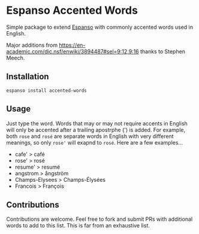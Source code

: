 # Espanso Accented Words

Simple package to extend [Espanso](https://espanso.org) with commonly accented words used in English.

Major additions from https://en-academic.com/dic.nsf/enwiki/3894487#sel=9:12,9:16 thanks to Stephen Meech.

## Installation

```
espanso install accented-words
```

## Usage

Just type the word. Words that may or may not require accents in English will only be accented after a trailing apostrphe (') is added. For example, both `rose` and `rosé` are separate words in English with very different meanings, so only `rose'` will exapnd to `rosé`. Here are a few examples...

* cafe' > café
* rose' > rosé
* resume' > resumé
* angstrom > ångström
* Champs-Elysees > Champs-Élysées
* Francois > François

## Contributions

Contributions are welcome. Feel free to fork and submit PRs with additional words to add to this list. This is far from an exhaustive list.
